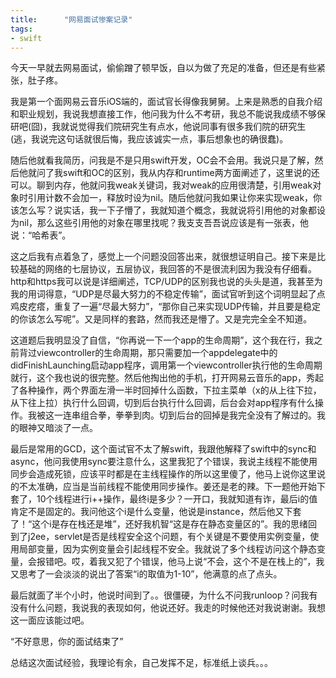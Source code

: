 ```yaml
---
title:      "网易面试惨案记录"
tags:
- swift
---
```

今天一早就去网易面试，偷偷蹭了顿早饭，自以为做了充足的准备，但还是有些紧张，肚子疼。
    
我是第一个面网易云音乐iOS端的，面试官长得像我舅舅。上来是熟悉的自我介绍和职业规划，我说我想直接工作，他问我为什么不考研，我总不能说我成绩不够保研吧(囧)，我就说觉得我们院研究生有点水，他说同事有很多我们院的研究生(逃，我说完这句话就很后悔，我应该诚实一点，事后想象也的确很蠢)。
    
随后他就看我简历，问我是不是只用swift开发，OC会不会用。我说只是了解，然后他就问了我swift和OC的区别，我从内存和runtime两方面阐述了，这里说的还可以。聊到内存，他就问我weak关键词，我对weak的应用很清楚，引用weak对象时引用计数不会加一，释放时设为nil。随后他就问我如果让你来实现weak，你该怎么写？说实话，我一下子懵了，我就知道个概念，我就说将引用他的对象都设为nil，那么这些引用他的对象在哪里找呢？我支支吾吾说应该是有一张表，他说：“哈希表”。
    
这之后我有点着急了，感觉上一个问题没回答出来，就很想证明自己。接下来是比较基础的网络的七层协议，五层协议，我回答的不是很流利因为我没有仔细看。http和https我可以说是详细阐述，TCP/UDP的区别我也说的头头是道，我甚至为我的用词得意，“UDP是尽最大努力的不稳定传输”，面试官听到这个词明显起了点鸡皮疙瘩，重复了一遍“尽最大努力”，“那你自己来实现UDP传输，并且要是稳定的你该怎么写呢”。又是同样的套路，然而我还是懵了。又是完完全全不知道。
 
这道题后我明显没了自信，“你再说一下一个app的生命周期”，这个我在行，我之前背过viewcontroller的生命周期，那只需要加一个appdelegate中的didFinishLaunching启动app程序，调用第一个viewcontroller执行他的生命周期就行，这个我也说的很完整。然后他掏出他的手机，打开网易云音乐的app，秀起了各种操作，两个界面左滑一半时回掉什么函数，下拉主菜单（x的从上往下拉，从下往上拉）执行什么回调，切到后台执行什么回调，后台会对app程序有什么操作。我被这一连串组合拳，拳拳到肉。切到后台的回掉是我完全没有了解过的。我的眼神又暗淡了一点。
    
最后是常用的GCD，这个面试官不太了解swift，我跟他解释了swift中的sync和async，他问我使用sync要注意什么，这里我犯了个错误，我说主线程不能使用同步会造成死锁，应该平时都是在主线程操作的所以这里傻了，他马上说你这里说的不太准确，应当是当前线程不能使用同步操作。姜还是老的辣。下一题他开始下套了，10个线程进行i++操作，最终i是多少？一开口，我就知道有诈，最后i的值肯定不是固定的。我问他这个i是什么变量，他说是instance，然后他又下套了！“这个i是存在栈还是堆”，还好我机智“这是存在静态变量区的”。我的思绪回到了j2ee，servlet是否是线程安全这个问题，有个关键是不要使用实例变量，使用局部变量，因为实例变量会引起线程不安全。我就说了多个线程访问这个静态变量，会报错吧。哎，着我又犯了个错误，他马上说“不会，这个不是在栈上的”，我又思考了一会淡淡的说出了答案“i的取值为1-10”，他满意的点了点头。
    
最后就面了半个小时，他说时间到了。。很僵硬，为什么不问我runloop？问我有没有什么问题，我说我的表现如何，他说还好。我走的时候他还对我说谢谢。我想这一面应该能过吧。
    
“不好意思，你的面试结束了”
    
总结这次面试经验，我理论有余，自己发挥不足，标准纸上谈兵。。。
